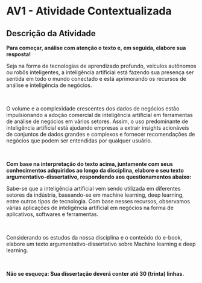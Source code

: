 # AV1 - Atividade Contextualizada

## Descrição da Atividade

**Para começar, análise com atenção o texto e, em seguida, elabore sua resposta!**

Seja na forma de tecnologias de aprendizado profundo, veículos autônomos ou robôs inteligentes, a inteligência artificial está fazendo sua presença ser sentida em todo o mundo conectado e está aprimorando os recursos de análise e inteligência de negócios.

<br>

O volume e a complexidade crescentes dos dados de negócios estão impulsionando a adoção comercial de inteligência artificial em ferramentas de análise de negócios em vários setores. Assim, o uso predominante de inteligência artificial está ajudando empresas a extrair insights acionáveis de conjuntos de dados grandes e complexos e fornecer recomendações de negócios que podem ser entendidas por qualquer usuário.

<br>

**Com base na interpretação do texto acima, juntamente com seus conhecimentos adquiridos ao longo da disciplina, elabore o seu texto argumentativo-dissertativo, respondendo aos questionamentos abaixo:**

Sabe-se que a inteligência artificial vem sendo utilizada em diferentes setores da indústria, baseando-se em machine learning, deep learning, entre outros tipos de tecnologia. Com base nesses recursos, observamos várias aplicações de inteligência artificial em negócios na forma de aplicativos, softwares e ferramentas.

<br>

Considerando os estudos da nossa disciplina e o conteúdo do e-book, elabore um texto argumentativo-dissertativo sobre Machine learning e deep learning.

<br>

**Não se esqueça: Sua dissertação deverá conter até 30 (trinta) linhas.**

